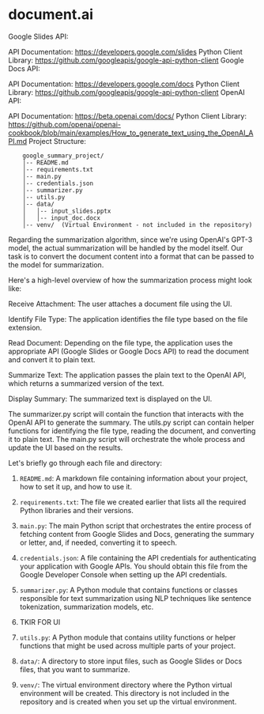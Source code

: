 # document.ai

Google Slides API:

API Documentation: https://developers.google.com/slides
Python Client Library: https://github.com/googleapis/google-api-python-client
Google Docs API:

API Documentation: https://developers.google.com/docs
Python Client Library: https://github.com/googleapis/google-api-python-client
OpenAI API:

API Documentation: https://beta.openai.com/docs/
Python Client Library: https://github.com/openai/openai-cookbook/blob/main/examples/How_to_generate_text_using_the_OpenAI_API.md
Project Structure:

```
    google_summary_project/
    │-- README.md
    │-- requirements.txt
    │-- main.py
    │-- credentials.json
    │-- summarizer.py
    │-- utils.py
    │-- data/
    │   │-- input_slides.pptx
    │   │-- input_doc.docx
    │-- venv/  (Virtual Environment - not included in the repository)

```
Regarding the summarization algorithm, since we're using OpenAI's GPT-3 model, the actual summarization will be handled by the model itself. Our task is to convert the document content into a format that can be passed to the model for summarization.

Here's a high-level overview of how the summarization process might look like:

Receive Attachment: The user attaches a document file using the UI.

Identify File Type: The application identifies the file type based on the file extension.

Read Document: Depending on the file type, the application uses the appropriate API (Google Slides or Google Docs API) to read the document and convert it to plain text.

Summarize Text: The application passes the plain text to the OpenAI API, which returns a summarized version of the text.

Display Summary: The summarized text is displayed on the UI.

The summarizer.py script will contain the function that interacts with the OpenAI API to generate the summary. The utils.py script can contain helper functions for identifying the file type, reading the document, and converting it to plain text. The main.py script will orchestrate the whole process and update the UI based on the results.


Let's briefly go through each file and directory:

1. `README.md`: A markdown file containing information about your project, how to set it up, and how to use it.

2. `requirements.txt`: The file we created earlier that lists all the required Python libraries and their versions.

3. `main.py`: The main Python script that orchestrates the entire process of fetching content from Google Slides and Docs, generating the summary or letter, and, if needed, converting it to speech.

4. `credentials.json`: A file containing the API credentials for authenticating your application with Google APIs. You should obtain this file from the Google Developer Console when setting up the API credentials.

5. `summarizer.py`: A Python module that contains functions or classes responsible for text summarization using NLP techniques like sentence tokenization, summarization models, etc.

6. TKIR FOR UI

7. `utils.py`: A Python module that contains utility functions or helper functions that might be used across multiple parts of your project.

8. `data/`: A directory to store input files, such as Google Slides or Docs files, that you want to summarize.

9. `venv/`: The virtual environment directory where the Python virtual environment will be created. This directory is not included in the repository and is created when you set up the virtual environment.
